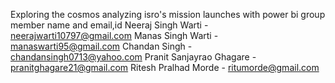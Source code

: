 Exploring the cosmos analyzing isro's mission launches with power bi
group member name and email,id
Neeraj Singh Warti - neerajwarti10797@gmail.com
Manas Singh Warti - manaswarti95@gmail.com
Chandan Singh - chandansingh0713@yahoo.com
Pranit Sanjayrao Ghagare - pranitghagare21@gmail.com
Ritesh Pralhad Morde - ritumorde@gmail.com
